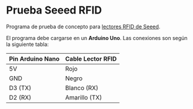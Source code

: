 # Prueba Seeed RFID

Programa de prueba de concepto para [lectores RFID de Seeed](https://wiki.seeedstudio.com/Grove-125KHz_RFID_Reader/).

El programa debe cargarse en un **Arduino Uno**. Las conexiones son según la siguiente tabla:

| Pin Arduino Nano | Cable Lector RFID |
| --- | --- |
| 5V | Rojo |
| GND | Negro |
| D3 (TX) | Blanco (RX) |
| D2 (RX) | Amarillo (TX) |